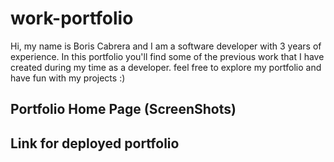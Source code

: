 # work-portfolio
Hi, my name is Boris Cabrera and I am a software developer with 3 years of experience.
In this portfolio you'll find some of the previous work that I have created during my time as a developer.
feel free to explore my portfolio and have fun with my projects :)

## Portfolio Home Page (ScreenShots)

## Link for deployed portfolio
